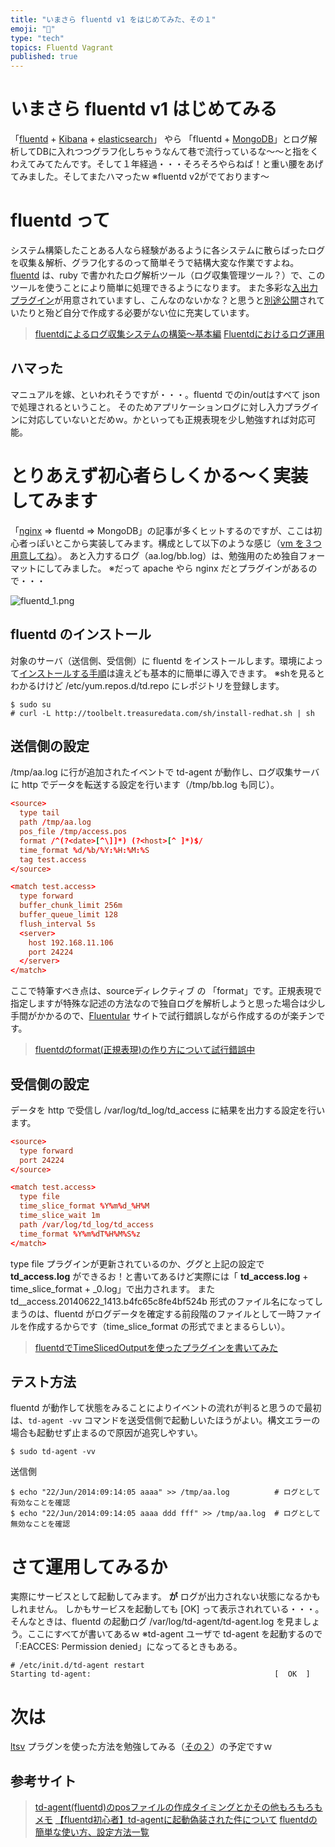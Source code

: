 ```yaml
---
title: "いまさら fluentd v1 をはじめてみた、その１"
emoji: "📝"
type: "tech"
topics: Fluentd Vagrant
published: true
---
```


# いまさら fluentd v1 はじめてみる
「[fluentd](http://www.fluentd.org/) + [Kibana](Kibana) + [elasticsearch](http://www.elasticsearch.org/)」 やら 「fluentd + [MongoDB](http://www.mongodb.org/)」とログ解析してDBに入れつつグラフ化しちゃうなんて巷で流行っているな～～と指をくわえてみてたんです。そして１年経過・・・そろそろやらねば！と重い腰をあげてみました。そしてまたハマったｗ
※fluentd v2がでております～

# fluentd って
システム構築したことある人なら経験があるように各システムに散らばったログを収集＆解析、グラフ化するのって簡単そうで結構大変な作業ですよね。[fluentd](http://www.fluentd.org/) は、ruby で書かれたログ解析ツール（ログ収集管理ツール？）で、このツールを使うことにより簡単に処理できるようになります。
また多彩な[入出力プラグイン](http://docs.fluentd.org/ja/articles/)が用意されていますし、こんなのないかな？と思うと[別途公開](http://www.fluentd.org/datasources)されていたりと殆ど自分で作成する必要がない位に充実しています。

> [fluentdによるログ収集システムの構築～基本編](http://success.tracpath.com/blog/2014/04/22/fluentd_opensource_log_management-2/)
> [Fluentdにおけるログ運用](http://qiita.com/kenzan100/items/9891a24263de77af6f31)

## ハマった
マニュアルを嫁、といわれそうですが・・・。fluentd でのin/outはすべて json で処理されるということ。
そのためアプリケーションログに対し入力プラグインに対応していないとだめｗ。かといっても正規表現を少し勉強すれば対応可能。

# とりあえず初心者らしくかる～く実装してみます
「[nginx](http://nginx.org/ja/) ⇒ fluentd ⇒ MongoDB」の記事が多くヒットするのですが、ここは初心者っぽいとこから実装してみます。構成として以下のような感じ（[vm を３つ用意してね](http://qiita.com/murachi1208/items/99daa3ca069d907a7b50)）。
あと入力するログ（aa.log/bb.log）は、勉強用のため独自フォーマットにしてみました。
※だって apache やら nginx だとプラグインがあるので・・・

![fluentd_1.png](https://qiita-image-store.s3.amazonaws.com/0/44540/8bed8d51-5a1e-7f94-2e86-d51763ce17cc.png)

## fluentd のインストール
対象のサーバ（送信側、受信側）に fluentd をインストールします。環境によって[インストールする手順](http://docs.fluentd.org/articles/install-by-rpm-v1)は違えども基本的に簡単に導入できます。
※shを見るとわかるけけど /etc/yum.repos.d/td.repo にレポジトリを登録します。

```text:command
$ sudo su
# curl -L http://toolbelt.treasuredata.com/sh/install-redhat.sh | sh
```

## 送信側の設定
/tmp/aa.log に行が追加されたイベントで td-agent が動作し、ログ収集サーバに http でデータを転送する設定を行います（/tmp/bb.log も同じ）。

```/etc/td-agent/td-agent.conf
<source>
  type tail
  path /tmp/aa.log
  pos_file /tmp/access.pos
  format /^(?<date>[^\]]*) (?<host>[^ ]*)$/
  time_format %d/%b/%Y:%H:%M:%S
  tag test.access
</source>

<match test.access>
  type forward
  buffer_chunk_limit 256m
  buffer_queue_limit 128
  flush_interval 5s
  <server>
    host 192.168.11.106
    port 24224
  </server>
</match>
```

ここで特筆すべき点は、sourceディレクティブ の 「format」です。正規表現で指定しますが特殊な記述の方法なので独自ログを解析しようと思った場合は少し手間がかかるので、[Fluentular](http://fluentular.herokuapp.com/parse?regexp=%5E%28%3F%3Cdate%3E%5B%5E%5C%5D%5D*%29+%28%3F%3Chost%3E%5B%5E+%5D*%29&input=21%2FJun%2F2014%3A03%3A05%3A43+aaaa&time_format=%25d%2F%25b%2F%25Y%3A%25H%3A%25M%3A%25S) サイトで試行錯誤しながら作成するのが楽チンです。
> [fluentdのformat(正規表現)の作り方について試行錯誤中](http://blog.glidenote.com/blog/2012/07/15/fluentd-regex-debug/)

## 受信側の設定
データを http で受信し /var/log/td_log/td_access に結果を出力する設定を行います。

```/etc/td-agent/td-agent.conf
<source>
  type forward
  port 24224
</source>

<match test.access>
  type file
  time_slice_format %Y%m%d_%H%M
  time_slice_wait 1m
  path /var/log/td_log/td_access
  time_format %Y%m%dT%H%M%S%z
</match>
```

type file プラグインが更新されているのか、ググと上記の設定で **td_access.log** ができるお！と書いてあるけど実際には「 **td_access.log** + time_slice_format + _0.log」で出力されます。
また td__access.20140622_1413.b4fc65c8fe4bf524b 形式のファイル名になってしまうのは、fluentd がログデータを確定する前段階のファイルとして一時ファイルを作成するからです（time_slice_format の形式でまとまるらしい）。
> [fluentdでTimeSlicedOutputを使ったプラグインを書いてみた](http://erukiti.hatenablog.com/entry/20120208/1328719264)

## テスト方法
fluentd が動作して状態をみることによりイベントの流れが判ると思うので最初は、```td-agent -vv``` コマンドを送受信側で起動しいたほうがよい。構文エラーの場合も起動せず止まるので原因が追究しやすい。

```command
$ sudo td-agent -vv
```

送信側

```command
$ echo "22/Jun/2014:09:14:05 aaaa" >> /tmp/aa.log          # ログとして有効なことを確認
$ echo "22/Jun/2014:09:14:05 aaaa ddd fff" >> /tmp/aa.log  # ログとして無効なことを確認
```

# さて運用してみるか 
実際にサービスとして起動してみます。 **が** ログが出力されない状態になるかもしれません。
しかもサービスを起動しても [OK] って表示されれている・・・。
そんなときは、fluentd の起動ログ /var/log/td-agent/td-agent.log を見ましょう。ここにすべてが書いてあるｗ
※td-agent ユーザで td-agent を起動するので 「:EACCES: Permission denied」になってるときもある。

```
# /etc/init.d/td-agent restart
Starting td-agent:                                         [  OK  ]
``` 

# 次は
[ltsv](http://d.hatena.ne.jp/naoya/20130209/1360381374) プラグンを使った方法を勉強してみる（[その２](http://qiita.com/murachi1208/items/734915c8539995bdfe39)）の予定ですｗ

## 参考サイト
> [td-agent(fluentd)のposファイルの作成タイミングとかその他もろもろもメモ](http://tweeeety.hateblo.jp/entry/20131211/1386728410)
> [【fluentd初心者】td-agentに起動偽装された件について](http://qiita.com/jumbOS5/items/c7ae01f1456ef61f66a8)
> [fluentdの簡単な使い方、設定方法一覧](http://hivecolor.com/id/37)

